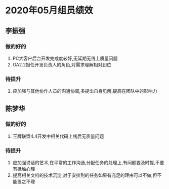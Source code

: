 # 2020年05月组员绩效
## 李振强
### 做的好的
1. PC大客户后台开发完成度较好,无延期无线上质量问题
2. OA2.2担任开发负责人的角色,对需求理解相对到位

### 待提升
1. 应加强与其他协作人员的沟通协调,多提出自身见解,提高在团队中的影响力

## 陈梦华
### 做的好的
1. 王牌联盟4.4开发中相关代码上线后无质量问题

### 待提升
1. 应加强说话的艺术,在平常的工作沟通,分配任务的处理上,有问题要及时提,不要有抵触心理
2. 提高相关文档的技术沉淀,对于安排到的任务如果有充足的理由可以不做,但不能置之不理
